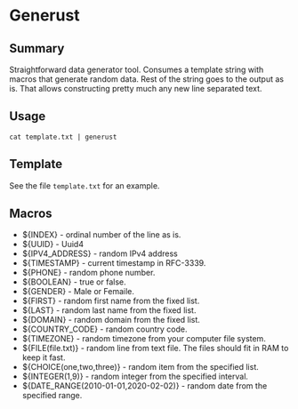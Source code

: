# Generust

## Summary

Straightforward data generator tool. Consumes a template string with macros that generate random data. Rest of the string goes to the output as is. That allows constructing pretty much any new line separated text. 

## Usage

```
cat template.txt | generust
```

## Template

See the file `template.txt` for an example.

## Macros

- ${INDEX} - ordinal number of the line as is.
- ${UUID} - Uuid4
- ${IPV4_ADDRESS} - random IPv4 address
- ${TIMESTAMP} - current timestamp in RFC-3339.
- ${PHONE} - random phone number.
- ${BOOLEAN} - true or false.
- ${GENDER} - Male or Femaile.
- ${FIRST} - random first name from the fixed list.
- ${LAST} - random last name from the fixed list.
- ${DOMAIN} - random domain from the fixed list.
- ${COUNTRY_CODE} - random country code.
- ${TIMEZONE} - random timezone from your computer file system.
- ${FILE(file.txt)} - random line from text file. The files should fit in RAM to keep it fast. 
- ${CHOICE(one,two,three)} - random item from the specified list.
- ${INTEGER(1,9)} - random integer from the specified interval.
- ${DATE_RANGE(2010-01-01,2020-02-02)} - random date from the specified range.
